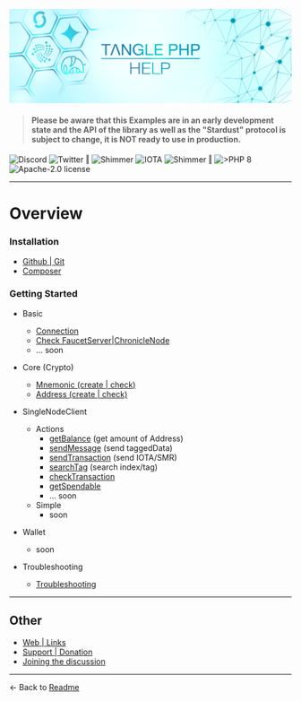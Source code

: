 ![](.meta/Banner.png)

> #### Please be aware that this Examples are in an early development state and the API of the library as well as the "Stardust" protocol is subject to change, it is NOT ready to use in production.

<a href="https://discord.iota.org/" style="text-decoration:none;"><img src="https://img.shields.io/badge/Discord-9cf.svg?style=social&logo=discord" alt="Discord"></a>
<a href="https://twitter.com/tanglePHP/" style="text-decoration:none;"><img src="https://img.shields.io/badge/Twitter-@tanglePHP-9cf.svg?style=social&logo=twitter" alt="Twitter"></a> ‖
<a href="https://www.tanglephp.com/" style="text-decoration:none;"><img src="https://img.shields.io/badge/tanglePHP-grey?style=flat-square&logo=tanglePHP" alt="Shimmer"></a>
<a href="https://www.iota.org/" style="text-decoration:none;"><img src="https://img.shields.io/badge/IOTA-grey?style=flat-square&logo=iota" alt="IOTA"></a>
<a href="https://www.shimmer.network/" style="text-decoration:none;"><img src="https://img.shields.io/badge/Shimmer-grey?style=flat-square&logo=shimmer" alt="Shimmer"></a> ‖
<a href="https://www.php.net/" style="text-decoration:none;"><img src="https://img.shields.io/badge/PHP->= 8.1.x-blue?style=flat-square&logo=php" alt=">PHP 8"></a>
<a href="https://github.com/iota-community/iota.php/LICENSE" style="text-decoration:none;"><img src="https://img.shields.io/badge/license-Apache--2.0-green?style=flat-square" alt="Apache-2.0 license"></a>

---

# Overview

### Installation

+ [Github | Git](./001_installation_github.md)
+ [Composer](./001_installation_composer.md)

### Getting Started

+ Basic
    + [Connection](./002_basic_connection.md)
    + [Check FaucetServer|ChronicleNode](./002_basic_check_connection.md)
    + ... soon


+ Core (Crypto)
    + [Mnemonic (create | check)](./002_basic_crypto_mnemonic.md)
    + [Address (create | check)](./002_basic_crypto_address.md)


+ SingleNodeClient
    + Actions
        + [getBalance](./003_singlenodeclient_action_getBalance.md) (get amount of Address)
        + [sendMessage](./003_singlenodeclient_action_sendMessage.md) (send taggedData)
        + [sendTransaction](./003_singlenodeclient_action_sendTransaction.md) (send IOTA/SMR)
        + [searchTag](./003_singlenodeclient_action_searchTag.md) (search index/tag)
        + [checkTransaction](./003_singlenodeclient_action_checkTransaction.md)
        + [getSpendable](./003_singlenodeclient_action_getSpendable.md)
        + ... soon
    + Simple
      + soon


+ Wallet
    + soon


+ Troubleshooting
    + [Troubleshooting](./100_troubleshooting.md)

---

## Other

+ [Web | Links](./100_web.md)
+ [Support | Donation](./100_donation.md)
+ [Joining the discussion](./100_discussion.md)

---

<- Back to [Readme](../README.md)